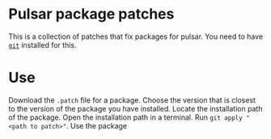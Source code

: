 # Pulsar package patches

This is a collection of patches that fix packages for pulsar.
You need to have [`git`](https://git-scm.com/downloads) installed for this.

# Use

Download the `.patch` file for a package. Choose the version that is closest to the version of the package you have installed.
Locate the installation path of the package.
Open the installation path in a terminal.
Run `git apply "<path to patch>"`.
Use the package
